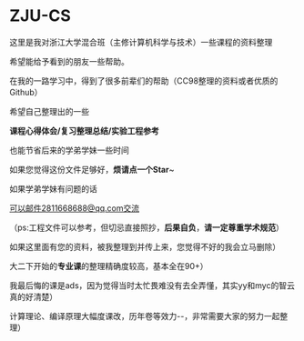 # ZJU-CS
这里是我对浙江大学混合班（主修计算机科学与技术）一些课程的资料整理

希望能给予看到的朋友一些帮助。

在我的一路学习中，得到了很多前辈们的帮助（CC98整理的资料或者优质的Github）

希望自己整理出的一些 

**课程心得体会/复习整理总结/实验工程参考**

也能节省后来的学弟学妹一些时间

如果您觉得这份文件足够好，**烦请点一个Star**~

如果学弟学妹有问题的话

可以邮件2811668688@qq.com交流

（ps:工程文件可以参考，但切忌直接照抄，**后果自负**，**请一定尊重学术规范**）

  如果这里面有您的资料，被我整理到并传上来，您觉得不好的我会立马删除）

  大二下开始的**专业课**的整理精确度较高，基本全在90+）

  我最后悔的课是ads，因为觉得当时太忙畏难没有去全弄懂，其实yy和myc的智云真的好清楚）

  计算理论、编译原理大幅度课改，历年卷等效力--，非常需要大家的努力一起整理）

